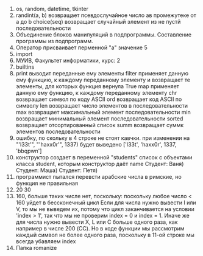 1. os, random, datetime, tkinter
2. 
	randint(a, b) возвращает псевдослучайное число ав промежутеке от a до b
	choice(seq) возвращает случайный элемент из не пустй последовательности
3. Объединение блоков манипуляций в подпрограммы. Составление программы из подпрограмм.
4. Оператор присваивает перменной "a" значение 5
5. import
6. МУИВ, Факультет информатики, курс: 2
7. builtins
8.
	print выводит переданные ему элементы
	filter применяет данную ему функцию, к каждому переданному элементу 
		и возвращает те элементы, для которых функция вернула True 
	map применяет данную ему функцию, к каждому переданному элементу
	chr возвращает символ по коду ASCII
	ord возвращает код ASCII по символу
	len возвращает число элементов в последовательности
	max возвращает максимальный элемент последовательности
	min  возвращает минимальный элемент последовательности
	sorted возвращает отсортированный список
	summ возвращает суммк элементов последовательности
9. ошибку, по скольку в 4 строке не стоят кавчки.
	при изменении на 
			"'l33t'", "'haxx0r'", 1337) 
	будет выведено 
			['l33t', 'haxx0r', 1337, 'bbqpwn']
10. конструктор создает в переменной "students" список с объектами класса student, которым конструктор даёт name
	Студент: Ваня)
	Студент: Маша)
	Студент: Петя)
11. программист пытался перевсти арабские числа в римские, но функция не правильная
12. 20 30
13. 160, больше таких числе нет, поскольку:
	поскольку любое число < 160 уйдет в бессконечный цикл 
	Если для числа нужно вывести I или V, то мы не выведем их,
	потому что цикл заканчивается на условии 'index > 1', так что мы не проверим index = 0 и index = 1.
	Иначе же для числа нужно вывести X, L или C больше одного раза, 
	как например в числе 200 (CC). Но в коде функции мы рассмотрим каждый символ не более одного раза,
	поскольку в 11-ой строке мы всегда убавляем index
14. Папка romanize

